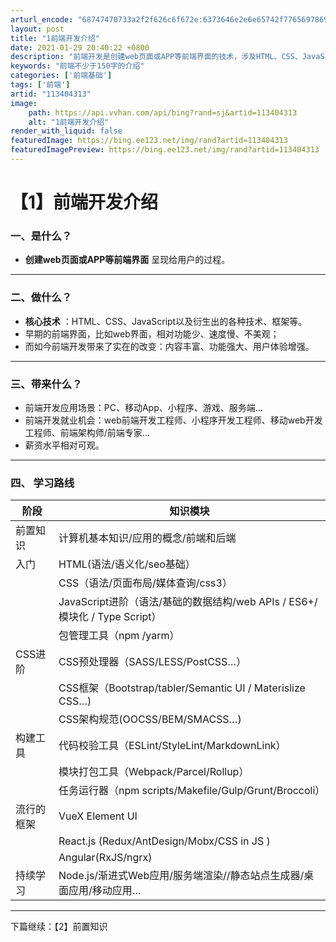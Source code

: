 ```yaml
---
arturl_encode: "68747470733a2f2f626c6f672e:6373646e2e6e65742f77656978696e5f34373634303136302f:61727469636c652f64657461696c732f313133343034333133"
layout: post
title: "1前端开发介绍"
date: 2021-01-29 20:40:22 +0800
description: "前端开发是创建web页面或APP等前端界面的技术，涉及HTML、CSS、JavaScript等核心。"
keywords: "前端不少于150字的介绍"
categories: ['前端基础']
tags: ['前端']
artid: "113404313"
image:
    path: https://api.vvhan.com/api/bing?rand=sj&artid=113404313
    alt: "1前端开发介绍"
render_with_liquid: false
featuredImage: https://bing.ee123.net/img/rand?artid=113404313
featuredImagePreview: https://bing.ee123.net/img/rand?artid=113404313
---
```


# 【1】前端开发介绍

### 一、是什么？

* **创建web页面或APP等前端界面**
  呈现给用户的过程。

---

### 二、做什么？

* **核心技术**
  ：HTML、CSS、JavaScript以及衍生出的各种技术、框架等。
* 早期的前端界面，比如web界面，相对功能少、速度慢、不美观；
* 而如今前端开发带来了实在的改变：内容丰富、功能强大、用户体验增强。

---

### 三、带来什么？

* 前端开发应用场景：PC、移动App、小程序、游戏、服务端…
* 前端开发就业机会：web前端开发工程师、小程序开发工程师、移动web开发工程师、前端架构师/前端专家…
* 薪资水平相对可观。

---

### 四、 学习路线

| 阶段 | 知识模块 |
| --- | --- |
| 前置知识 | 计算机基本知识/应用的概念/前端和后端 |
| 入门 | HTML(语法/语义化/seo基础） |
|  | CSS（语法/页面布局/媒体查询/css3） |
|  | JavaScript进阶（语法/基础的数据结构/web APIs / ES6+/ 模块化 / Type Script） |
|  | 包管理工具（npm /yarm） |
| CSS进阶 | CSS预处理器（SASS/LESS/PostCSS…） |
|  | CSS框架（Bootstrap/tabler/Semantic UI / Materislize CSS…) |
|  | CSS架构规范(OOCSS/BEM/SMACSS…) |
| 构建工具 | 代码校验工具（ESLint/StyleLint/MarkdownLink） |
|  | 模块打包工具（Webpack/Parcel/Rollup） |
|  | 任务运行器（npm scripts/Makefile/Gulp/Grunt/Broccoli） |
| 流行的框架 | VueX Element UI |
|  | React.js (Redux/AntDesign/Mobx/CSS in JS ) |
|  | Angular(RxJS/ngrx) |
| 持续学习 | Node.js/渐进式Web应用/服务端渲染//静态站点生成器/桌面应用/移动应用… |

---

下篇继续：【2】前置知识